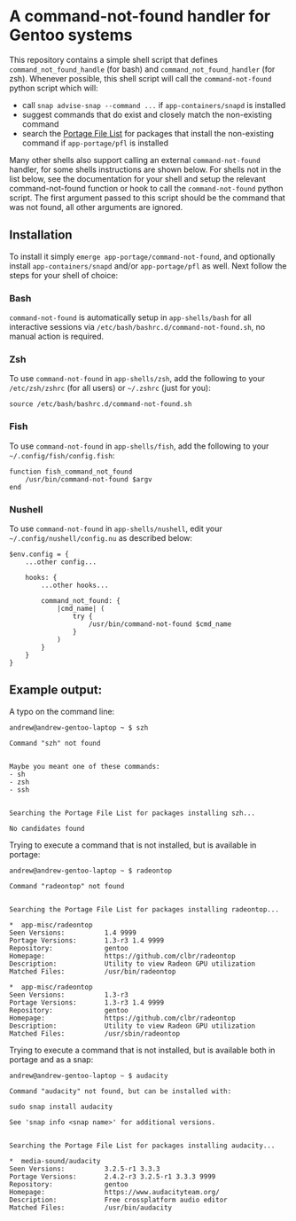# A command-not-found handler for Gentoo systems

This repository contains a simple shell script that defines `command_not_found_handle` (for bash) and `command_not_found_handler` (for zsh). Whenever possible, this shell script will call the `command-not-found` python script which will:

- call `snap advise-snap --command ...` if `app-containers/snapd` is installed
- suggest commands that do exist and closely match the non-existing command
- search the [Portage File List](https://www.portagefilelist.de/) for packages that install the non-existing command if `app-portage/pfl` is installed

Many other shells also support calling an external `command-not-found` handler, for some shells instructions are shown below.
For shells not in the list below, see the documentation for your shell and setup the relevant command-not-found function or hook to call the `command-not-found` python script.
The first argument passed to this script should be the command that was not found, all other arguments are ignored.

## Installation

To install it simply `emerge app-portage/command-not-found`, and optionally install `app-containers/snapd` and/or `app-portage/pfl` as well.
Next follow the steps for your shell of choice:

### Bash

`command-not-found` is automatically setup in `app-shells/bash` for all interactive sessions via `/etc/bash/bashrc.d/command-not-found.sh`, no manual action is required.

### Zsh

To use `command-not-found` in `app-shells/zsh`, add the following to your `/etc/zsh/zshrc` (for all users) or `~/.zshrc` (just for you):

```
source /etc/bash/bashrc.d/command-not-found.sh
```

### Fish

To use `command-not-found` in `app-shells/fish`, add the following to your `~/.config/fish/config.fish`:

```
function fish_command_not_found
    /usr/bin/command-not-found $argv
end
```

### Nushell

To use `command-not-found` in `app-shells/nushell`, edit your `~/.config/nushell/config.nu` as described below:

```
$env.config = {
    ...other config...

    hooks: {
        ...other hooks...

        command_not_found: {
            |cmd_name| (
                try {
                    /usr/bin/command-not-found $cmd_name
                }
            )
        }
    }
}
```

## Example output:

A typo on the command line:
```
andrew@andrew-gentoo-laptop ~ $ szh

Command "szh" not found


Maybe you meant one of these commands:
- sh
- zsh
- ssh


Searching the Portage File List for packages installing szh...

No candidates found

```

Trying to execute a command that is not installed, but is available in portage:
```
andrew@andrew-gentoo-laptop ~ $ radeontop

Command "radeontop" not found


Searching the Portage File List for packages installing radeontop...

*  app-misc/radeontop
Seen Versions:          1.4 9999
Portage Versions:       1.3-r3 1.4 9999
Repository:             gentoo
Homepage:               https://github.com/clbr/radeontop
Description:            Utility to view Radeon GPU utilization
Matched Files:          /usr/bin/radeontop

*  app-misc/radeontop
Seen Versions:          1.3-r3
Portage Versions:       1.3-r3 1.4 9999
Repository:             gentoo
Homepage:               https://github.com/clbr/radeontop
Description:            Utility to view Radeon GPU utilization
Matched Files:          /usr/sbin/radeontop

```

Trying to execute a command that is not installed, but is available both in portage and as a snap:
```
andrew@andrew-gentoo-laptop ~ $ audacity

Command "audacity" not found, but can be installed with:

sudo snap install audacity

See 'snap info <snap name>' for additional versions.


Searching the Portage File List for packages installing audacity...

*  media-sound/audacity
Seen Versions:          3.2.5-r1 3.3.3
Portage Versions:       2.4.2-r3 3.2.5-r1 3.3.3 9999
Repository:             gentoo
Homepage:               https://www.audacityteam.org/
Description:            Free crossplatform audio editor
Matched Files:          /usr/bin/audacity

```
